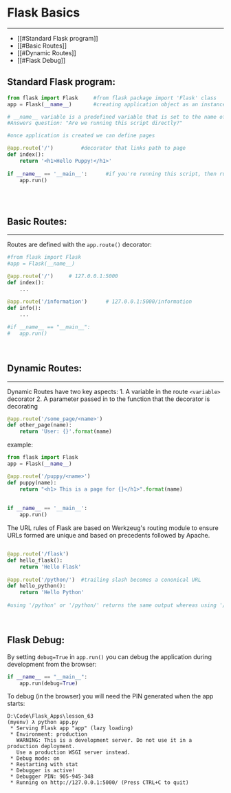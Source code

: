 # Flask Basics
---
+ [[#Standard Flask program]]
+ [[#Basic Routes]]
+ [[#Dynamic Routes]]
+ [[#Flask Debug]]


## Standard Flask program:
```py
from flask import Flask		#from flask package import 'Flask' class
app = Flask(__name__)		#creating application object as an instance of the class 'Flask' which was imported from flask package above

# __name__ variable is a predefined variable that is set to the name of the module in which it is used. 
#Answers question: "Are we running this script directly?"

#once application is created we can define pages

@app.route('/')			#decorator that links path to page
def index():
	return '<h1>Hello Puppy!</h1>'
	
if __name__ == '__main__':		#if you're running this script, then run the application
	app.run()
	
```
<br>

## Basic Routes:
---
Routes are defined with the `app.route()` decorator:

```py
#from flask import Flask
#app = Flask(__name__)

@app.route('/')		# 127.0.0.1:5000
def index():
	...
	
@app.route('/information')		# 127.0.0.1:5000/information
def info():
	...

#if __name__ == "__main__":
#	app.run()

```
<br>

## Dynamic Routes:
---

Dynamic Routes have two key aspects:
	1. A variable in the route `<variable>` decorator
	2. A parameter passed in to the function that the decorator is decorating
	
```py
@app.route('/some_page/<name>')
def other_page(name):
	return 'User: {}'.format(name)
```

example:
```py
from flask import Flask
app = Flask(__name__)

@app.route('/puppy/<name>')
def puppy(name):
	return "<h1> This is a page for {}</h1>".format(name)
	
	
if __name__ == '__main__':
	app.run()

```

The URL rules of Flask are based on Werkzeug's routing module to ensure URLs formed are unique and based on precedents followed by Apache.

```py

@app.route('/flask')
def hello_flask():
	return 'Hello Flask'
	
@app.route('/python/')	#trailing slash becomes a cononical URL
def hello_python():
	return 'Hello Python'
	
#using '/python' or '/python/' returns the same output whereas using '/flask/' will result in 404 Error

```
<br>

## Flask Debug:
By setting `debug=True` in `app.run()` you can debug the application during development from the browser:

```py
if __name__ == "__main__":
	app.run(debug=True)
```

To debug (in the browser) you will need the PIN generated when the app starts:
```shellsession
D:\Code\Flask_Apps\lesson_63
(myenv) λ python app.py
 * Serving Flask app "app" (lazy loading)
 * Environment: production
   WARNING: This is a development server. Do not use it in a production deployment.
   Use a production WSGI server instead.
 * Debug mode: on
 * Restarting with stat
 * Debugger is active!
 * Debugger PIN: 905-945-348
 * Running on http://127.0.0.1:5000/ (Press CTRL+C to quit)
```
